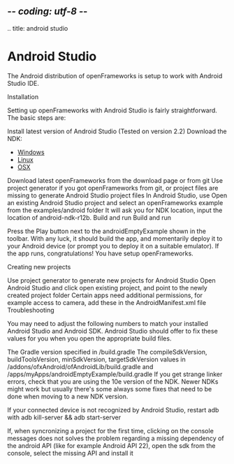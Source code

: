 ## -*- coding: utf-8 -*-
.. title: android studio

Android Studio
==============

The Android distribution of openFrameworks is setup to work with Android Studio IDE.

Installation

Setting up openFrameworks with Android Studio is fairly straightforward. The basic steps are:

Install latest version of Android Studio (Tested on version 2.2)
Download the NDK:

- [Windows](https://dl.google.com/android/repository/android-ndk-r12b-windows-x86_64.zip) 
- [Linux](https://dl.google.com/android/repository/android-ndk-r12b-linux-x86_64.zip) 
- [OSX](https://dl.google.com/android/repository/android-ndk-r12b-darwin-x86_64.zip)

Download latest openFrameworks from the download page or from git
Use project generator if you got openFrameworks from git, or project files are missing to generate Android Studio project files
In Android Studio, use Open an existing Android Studio project and select an openFrameworks example from the examples/android folder
It will ask you for NDK location, input the location of android-ndk-r12b.
Build and run
Build and run

Press the Play button next to the androidEmptyExample shown in the toolbar. With any luck, it should build the app, and momentarily deploy it to your Android device (or prompt you to deploy it on a suitable emulator). If the app runs, congratulations! You have setup openFrameworks.

Creating new projects

Use project generator to generate new projects for Android Studio
Open Android Studio and click open existing project, and point to the newly created project folder
Certain apps need additional permissions, for example access to camera, add these in the AndroidManifest.xml file
Troubleshooting

You may need to adjust the following numbers to match your installed Android Studio and Android SDK. Android Studio should offer to fix these values for you when you open the appropriate build files.

The Gradle version specified in /build.gradle
The compileSdkVersion, buildToolsVersion, minSdkVersion, targetSdkVersion values in /addons/ofxAndroid/ofAndroidLib/build.gradle and /apps/myApps/androidEmptyExample/build.gradle
If you get strange linker errors, check that you are using the 10e version of the NDK. Newer NDKs might work but usually there's some always some fixes that need to be done when moving to a new NDK version.

If your connected device is not recognized by Android Studio, restart adb with adb kill-server && adb start-server

If, when syncronizing a project for the first time, clicking on the console messages does not solves the problem regarding a missing dependency of the android API (like for example Android API 22), open the sdk from the console, select the missing API and install it
